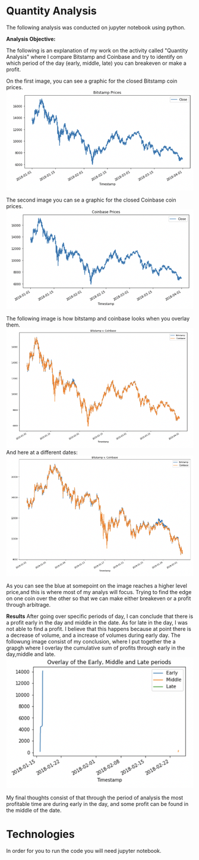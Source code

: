# Quantity Analysis
The following analysis was conducted on jupyter notebook using python.

**Analysis Objective:**

The following is an explanation of my work on the activity called "Quantity Analysis" where I compare Bitstamp and Coinbase and try to identify on which period of the day (early, middle, late) you can breakeven or make a profit. 


On the first image, you can see a graphic for the closed Bitstamp coin prices. 
![Bitstamp prices](u1.png)

The second image you can se a graphic for the closed Coinbase coin prices.
![Coinbase prices](coinbase.png)


The following image is how bitstamp and coinbase looks when you overlay them.
![overlay](bitco.png)
And here at a different dates:
![compa](oi.png)

As you can see the blue at somepoint on the image reaches a higher level price,and this is where most of my analys will focus. Trying to find the edge on one coin over the other so that we can make either breakeven or a profit through arbitrage. 

**Results**
After going over specific periods of day, I can conclude that there is a profit early in the day and middle in the date. As for late in the day, I was not able to find a profit. I believe that this happens because at point there is a decrease of volume, and a increase of volumes during early day.
The followung image consist of my conclusion, where I put together the a grapgh where I overlay the cumulative sum of profits through early in the day,middle and late.
![final](jo.png)

My final thoughts consist of that through the period of analysis the most profitable time are during early in the day, and some profit can be found in the middle of the date.



# Technologies
In order for you to run the code you will need jupyter notebook.






